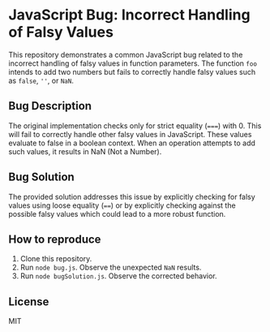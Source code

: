 # JavaScript Bug: Incorrect Handling of Falsy Values

This repository demonstrates a common JavaScript bug related to the incorrect handling of falsy values in function parameters. The function `foo` intends to add two numbers but fails to correctly handle falsy values such as `false`, `''`, or `NaN`.

## Bug Description
The original implementation checks only for strict equality (`===`) with 0.  This will fail to correctly handle other falsy values in JavaScript. These values evaluate to false in a boolean context.  When an operation attempts to add such values, it results in NaN (Not a Number).

## Bug Solution
The provided solution addresses this issue by explicitly checking for falsy values using loose equality (`==`) or by explicitly checking against the possible falsy values which could lead to a more robust function.

## How to reproduce
1. Clone this repository.
2. Run `node bug.js`. Observe the unexpected `NaN` results.
3. Run `node bugSolution.js`. Observe the corrected behavior.

## License
MIT